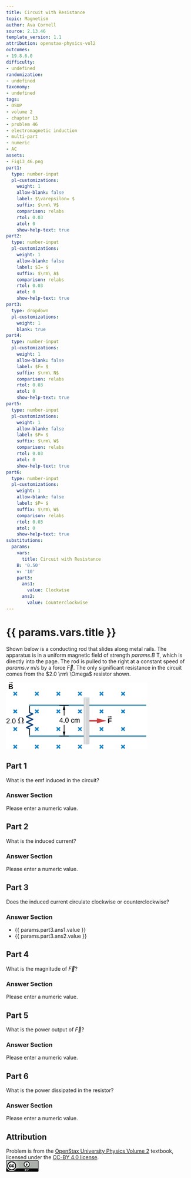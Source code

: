 ```yaml
---
title: Circuit with Resistance
topic: Magnetism
author: Ava Cornell
source: 2.13.46
template_version: 1.1
attribution: openstax-physics-vol2
outcomes:
- 19.8.6.0
difficulty:
- undefined
randomization:
- undefined
taxonomy:
- undefined
tags:
- OSUP
- volume 2
- chapter 13
- problem 46
- electromagnetic induction
- multi-part
- numeric
- AC
assets:
- Fig13_46.png
part1:
  type: number-input
  pl-customizations:
    weight: 1
    allow-blank: false
    label: $\varepsilon= $
    suffix: $\rm\ V$
    comparison: relabs
    rtol: 0.03
    atol: 0
    show-help-text: true
part2:
  type: number-input
  pl-customizations:
    weight: 1
    allow-blank: false
    label: $I= $
    suffix: $\rm\ A$
    comparison: relabs
    rtol: 0.03
    atol: 0
    show-help-text: true
part3:
  type: dropdown
  pl-customizations:
    weight: 1
    blank: true
part4:
  type: number-input
  pl-customizations:
    weight: 1
    allow-blank: false
    label: $F= $
    suffix: $\rm\ N$
    comparison: relabs
    rtol: 0.03
    atol: 0
    show-help-text: true
part5:
  type: number-input
  pl-customizations:
    weight: 1
    allow-blank: false
    label: $P= $
    suffix: $\rm\ W$
    comparison: relabs
    rtol: 0.03
    atol: 0
    show-help-text: true
part6:
  type: number-input
  pl-customizations:
    weight: 1
    allow-blank: false
    label: $P= $
    suffix: $\rm\ W$
    comparison: relabs
    rtol: 0.03
    atol: 0
    show-help-text: true
substitutions:
  params:
    vars:
      title: Circuit with Resistance
    B: '0.50'
    v: '10'
    part3:
      ans1:
        value: Clockwise
      ans2:
        value: Counterclockwise
---
```

# {{ params.vars.title }}
Shown below is a conducting rod that slides along metal rails. The apparatus is in a uniform magnetic field of strength ${{params.B }} \textrm{ T}$, which is directly into the page. The rod is pulled to the right at a constant speed of ${{params.v }} \textrm{ m/s}$ by a force $\overrightarrow{F}$. The only significant resistance in the circuit comes from the $2.0 \rm\ \Omega$ resistor shown.

<img src="Fig13_46.png">

## Part 1

What is the emf induced in the circuit?

### Answer Section

Please enter a numeric value.

## Part 2

What is the induced current?

### Answer Section

Please enter a numeric value.

## Part 3

Does the induced current circulate clockwise or counterclockwise?

### Answer Section

- {{ params.part3.ans1.value }}
- {{ params.part3.ans2.value }}

## Part 4

What is the magnitude of $\overrightarrow{F}$?

### Answer Section

Please enter a numeric value.

## Part 5

What is the power output of $\overrightarrow{F}$?

### Answer Section

Please enter a numeric value.

## Part 6

What is the power dissipated in the resistor?

### Answer Section

Please enter a numeric value.

## Attribution

Problem is from the [OpenStax University Physics Volume 2](https://openstax.org/details/books/university-physics-volume-2) textbook, licensed under the [CC-BY 4.0 license](https://creativecommons.org/licenses/by/4.0/).<br>![Image representing the Creative Commons 4.0 BY license.](https://raw.githubusercontent.com/firasm/bits/master/by.png)
